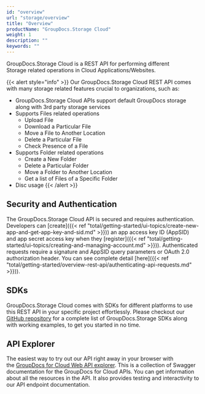 ```yaml
---
id: "overview"
url: "storage/overview"
title: "Overview"
productName: "GroupDocs.Storage Cloud"
weight: 1
description: ""
keywords: ""
---
```

GroupDocs.Storage Cloud is a REST API for performing different Storage related operations in Cloud Applications/Websites.

{{< alert style="info" >}}
Our GroupDocs.Storage Cloud REST API comes with many storage related features crucial to organizations, such as:

* GroupDocs.Storage Cloud APIs support default GroupDocs storage along with 3rd party storage services
* Supports Files related operations
  * Upload File
  * Download a Particular File
  * Move a File to Another Location
  * Delete a Particular File
  * Check Presence of a File
* Supports Folder related operations
  * Create a New Folder
  * Delete a Particular Folder
  * Move a Folder to Another Location
  * Get a list of Files of a Specific Folder
* Disc usage
{{< /alert >}}

## Security and Authentication ##

The GroupDocs.Storage Cloud API is secured and requires authentication. Developers can [create]({{< ref "total/getting-started/ui-topics/create-new-app-and-get-app-key-and-sid.md" >}})) an app access key ID (AppSID) and app secret access key when they [register]({{< ref "total/getting-started/ui-topics/creating-and-managing-account.md" >}})). Authenticated requests require a signature and AppSID query parameters or OAuth 2.0 authorization header. You can see complete detail [here]({{< ref "total/getting-started/overview-rest-api/authenticating-api-requests.md" >}})).

## SDKs ##

GroupDocs.Storage Cloud comes with SDKs for different platforms to use this REST API in your specific project effortlessly. Please checkout our [GitHub repository](https://github.com/groupdocs-storage-cloud) for a complete list of GroupDocs.Storage SDKs along with working examples, to get you started in no time. 

## API Explorer ##

The easiest way to try out our API right away in your browser with the [GroupDocs for Cloud Web API explorer](https://apireference.groupdocs.cloud/storage/). This is a collection of Swagger documentation for the GroupDocs for Cloud APIs. You can get information about all the resources in the API. It also provides testing and interactivity to our API endpoint documentation.
